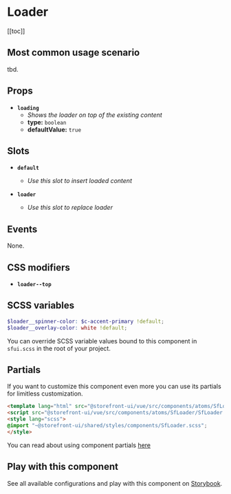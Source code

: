 # Loader

<!-- No Component description -->


[[toc]]


## Most common usage scenario

tbd.


## Props

- **`loading`**
  - _Shows the loader on top of the existing content_
  - **type:** `boolean`
  - **defaultValue:** `true`


## Slots

- **`default`**
  - _Use this slot to insert loaded content_

- **`loader`**
  - _Use this slot to replace loader_


## Events

None.


## CSS modifiers

- **`loader--top`**


## SCSS variables

```scss
$loader__spinner-color: $c-accent-primary !default;
$loader__overlay-color: white !default;
```

You can override SCSS variable values bound to this component in `sfui.scss` in the root of your project.


## Partials

If you want to customize this component even more you can use its partials for limitless customization.

```html
<template lang="html" src="@storefront-ui/vue/src/components/atoms/SfLoader/SfLoader.html"></template>
<script src="@storefront-ui/vue/src/components/atoms/SfLoader/SfLoader.js"></script>
<style lang="scss">
@import "~@storefront-ui/shared/styles/components/SfLoader.scss";
</style>
```

You can read about using component partials [here](docs.storefrontui.io/customization)


## Play with this component

See all available configurations and play with this component on <a href="https://storybook.storefrontui.io/?path=/story/">Storybook</a>.
